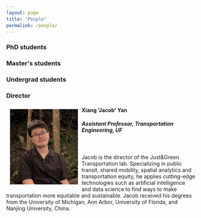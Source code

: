 ```yaml
---
layout: page
title: "People"
permalink: /people/
---
```




### PhD students

### Master's students

### Undergrad students

### Director

<img align="left" width="181" height="200" src="https://github.com/jacobyan0/jacobyan0.github.io/raw/master/images/photos/Yan.jpg" style="vertical-align:middle;margin: 10px 10px"> 

#### Xiang 'Jacob' Yan 
##### Assistant Professor, Transportation Engineering, UF

&nbsp;

Jacob is the director of the Just&Green Transportation lab. Specializing in public transit, shared mobility, spatial analytics and transportation equity, he applies cutting-edge technologies such as artificial intelligence and data science to find ways to make transportation more equitable and sustainable. Jacob received his degrees from the University of Michigan, Ann Arbor, University of Florida, and Nanjing University, China. 
